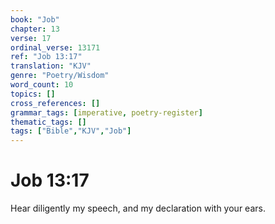 ```yaml
---
book: "Job"
chapter: 13
verse: 17
ordinal_verse: 13171
ref: "Job 13:17"
translation: "KJV"
genre: "Poetry/Wisdom"
word_count: 10
topics: []
cross_references: []
grammar_tags: [imperative, poetry-register]
thematic_tags: []
tags: ["Bible","KJV","Job"]
---
```


# Job 13:17

Hear diligently my speech, and my declaration with your ears.
